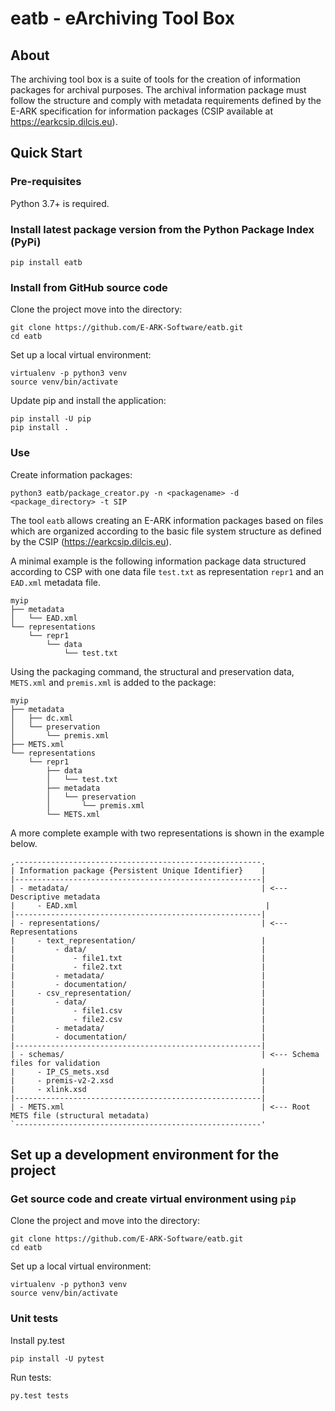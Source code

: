# eatb - eArchiving Tool Box

## About

The archiving tool box is a suite of tools for the creation of information packages for archival purposes. The archival
information package must follow the structure and comply with metadata requirements defined by the E-ARK specification 
for information packages (CSIP available at https://earkcsip.dilcis.eu).

## Quick Start

### Pre-requisites

Python 3.7+ is required.

### Install latest package version from the Python Package Index (PyPi)

    pip install eatb

### Install from GitHub source code

Clone the project move into the directory:

    git clone https://github.com/E-ARK-Software/eatb.git
    cd eatb

Set up a local virtual environment:

    virtualenv -p python3 venv
    source venv/bin/activate

Update pip and install the application:

    pip install -U pip
    pip install .

### Use

Create information packages:

    python3 eatb/package_creator.py -n <packagename> -d <package_directory> -t SIP

The tool `eatb` allows creating an E-ARK information packages based on files which are organized according to the basic
file system structure as defined by the CSIP (https://earkcsip.dilcis.eu). 

A minimal example is the following information package data structured according to CSP with one data file `test.txt`
as representation `repr1` and an `EAD.xml` metadata file.

    myip
    ├── metadata
    │   └── EAD.xml
    └── representations
        └── repr1
            └── data
                └── test.txt

Using the packaging command, the structural and preservation data, `METS.xml` and `premis.xml` is added to the package:

    myip
    ├── metadata
    │   ├── dc.xml
    │   └── preservation
    │       └── premis.xml
    ├── METS.xml
    └── representations
        └── repr1
            ├── data
            │   └── test.txt
            ├── metadata
            │   └── preservation
            │       └── premis.xml
            └── METS.xml

A more complete example with two representations is shown in the example below.

    ,-------------------------------------------------------.
    | Information package {Persistent Unique Identifier}    |
    |-------------------------------------------------------|
    | - metadata/                                           | <--- Descriptive metadata
    |     - EAD.xml                                          |
    |-------------------------------------------------------|
    | - representations/                                    | <--- Representations
    |     - text_representation/                            | 
    |         - data/                                       |
    |             - file1.txt                               |
    |             - file2.txt                               |
    |         - metadata/                                   |
    |         - documentation/                              |
    |     - csv_representation/                             | 
    |         - data/                                       |
    |             - file1.csv                               |
    |             - file2.csv                               |
    |         - metadata/                                   |
    |         - documentation/                              |
    |-------------------------------------------------------|
    | - schemas/                                            | <--- Schema files for validation
    |     - IP_CS_mets.xsd                                  |
    |     - premis-v2-2.xsd                                 |
    |     - xlink.xsd                                       |
    |-------------------------------------------------------|
    | - METS.xml                                            | <--- Root METS file (structural metadata)
    `-------------------------------------------------------'
 
## Set up a development environment for the project

### Get source code and create virtual environment using `pip`

Clone the project and move into the directory:

    git clone https://github.com/E-ARK-Software/eatb.git
    cd eatb

Set up a local virtual environment:

    virtualenv -p python3 venv
    source venv/bin/activate

### Unit tests

Install py.test

    pip install -U pytest

Run tests:

    py.test tests
